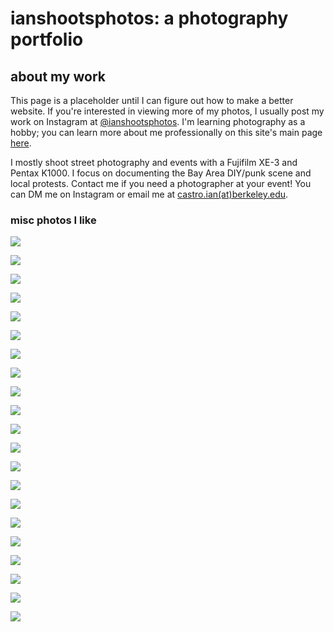 # ianshootsphotos: a photography portfolio

## about my work
This page is a placeholder until I can figure out how to make a better website. If you're interested in viewing more of my photos, I usually post my work on Instagram at [@ianshootsphotos](https://instagram.com/ianshootsphotos). I'm learning photography as a hobby; you can learn more about me professionally on this site's main page [here](https://castroian.github.io/).

I mostly shoot street photography and events with a Fujifilm XE-3 and Pentax K1000. I focus on documenting the Bay Area DIY/punk scene and local protests. Contact me if you need a photographer at your event! You can DM me on Instagram or email me at [castro.ian(at)berkeley.edu](mailto:castro.ian@berkeley.edu).

### misc photos I like

![](./photos/c-soulglo.jpg)

![](./photos/c-mannequinpussy.jpg)

![](./photos/c-knumears.jpg)

![](./photos/c-gumbysjunk.jpg)

![](./photos/c-gumbysjunk2.jpg)

![](./photos/c-aaronspace.jpg)

![](./photos/c-swellfoop.jpg)

![](./photos/c-swellfoop2.jpg)

![](./photos/c-mostfried.jpg)

![](./photos/o-punks.jpg)

![](./photos/o-crash.jpg)

![](./photos/o-oakland_street.jpg)

![](./photos/o-elders.jpg)

![](./photos/o-friends.jpg)

![](./photos/p-earthday.jpg)

![](./photos/p-uawsru.jpg)

![](./photos/p-pilcom.jpg)

![](./photos/p-ukraine1.jpg)

![](./photos/p-ukraine2.jpg)

![](./photos/p-ukraine3.jpg)

![](./photos/p-womensday.jpg)
